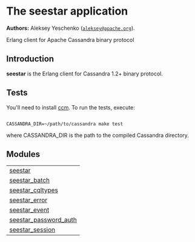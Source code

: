

# The seestar application #

__Authors:__ Aleksey Yeschenko ([`aleksey@apache.org`](mailto:aleksey@apache.org)).

Erlang client for Apache Cassandra binary protocol


## Introduction ##


<strong>seestar</strong>
 is the Erlang client for Cassandra 1.2+ binary protocol.


## Tests ##

You'll need to install [ccm](https://github.com/pcmanus/ccm).
To run the tests, execute:

```

CASSANDRA_DIR=~/path/to/cassandra make test

```
where CASSANDRA_DIR is the path to the compiled Cassandra directory.


## Modules ##


<table width="100%" border="0" summary="list of modules">
<tr><td><a href="https://github.com/iamaleksey/seestar/blob/protocol_v2/doc/seestar.md" class="module">seestar</a></td></tr>
<tr><td><a href="https://github.com/iamaleksey/seestar/blob/protocol_v2/doc/seestar_batch.md" class="module">seestar_batch</a></td></tr>
<tr><td><a href="https://github.com/iamaleksey/seestar/blob/protocol_v2/doc/seestar_cqltypes.md" class="module">seestar_cqltypes</a></td></tr>
<tr><td><a href="https://github.com/iamaleksey/seestar/blob/protocol_v2/doc/seestar_error.md" class="module">seestar_error</a></td></tr>
<tr><td><a href="https://github.com/iamaleksey/seestar/blob/protocol_v2/doc/seestar_event.md" class="module">seestar_event</a></td></tr>
<tr><td><a href="https://github.com/iamaleksey/seestar/blob/protocol_v2/doc/seestar_password_auth.md" class="module">seestar_password_auth</a></td></tr>
<tr><td><a href="https://github.com/iamaleksey/seestar/blob/protocol_v2/doc/seestar_session.md" class="module">seestar_session</a></td></tr></table>

